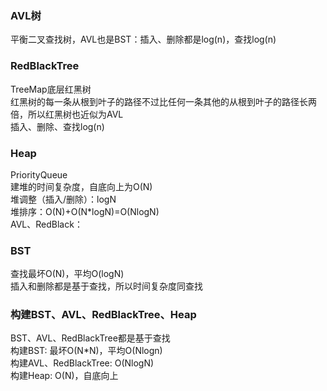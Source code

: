 ### AVL树
平衡二叉查找树，AVL也是BST：插入、删除都是log(n)，查找log(n)  
### RedBlackTree
TreeMap底层红黑树  
红黑树的每一条从根到叶子的路径不过比任何一条其他的从根到叶子的路径长两倍，所以红黑树也近似为AVL  
插入、删除、查找log(n)
### Heap
PriorityQueue  
建堆的时间复杂度，自底向上为O(N)    
堆调整（插入/删除）：logN   
堆排序：O(N)+O(N*logN)=O(NlogN)  
AVL、RedBlack：
### BST
查找最坏O(N)，平均O(logN)  
插入和删除都是基于查找，所以时间复杂度同查找
### 构建BST、AVL、RedBlackTree、Heap
BST、AVL、RedBlackTree都是基于查找  
构建BST: 最坏O(N*N)，平均O(Nlogn)     
构建AVL、RedBlackTree: O(NlogN)  
构建Heap: O(N)，自底向上  